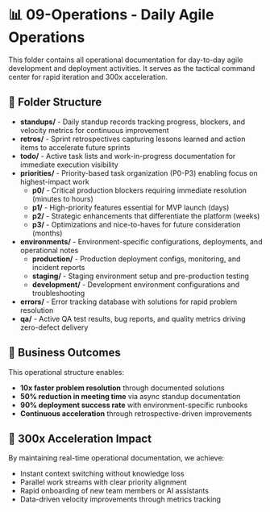 # 📊 09-Operations - Daily Agile Operations

This folder contains all operational documentation for day-to-day agile development and deployment activities. It serves as the tactical command center for rapid iteration and 300x acceleration.

## 📁 Folder Structure

- **standups/** - Daily standup records tracking progress, blockers, and velocity metrics for continuous improvement
- **retros/** - Sprint retrospectives capturing lessons learned and action items to accelerate future sprints
- **todo/** - Active task lists and work-in-progress documentation for immediate execution visibility
- **priorities/** - Priority-based task organization (P0-P3) enabling focus on highest-impact work
  - **p0/** - Critical production blockers requiring immediate resolution (minutes to hours)
  - **p1/** - High-priority features essential for MVP launch (days)
  - **p2/** - Strategic enhancements that differentiate the platform (weeks)
  - **p3/** - Optimizations and nice-to-haves for future consideration (months)
- **environments/** - Environment-specific configurations, deployments, and operational notes
  - **production/** - Production deployment configs, monitoring, and incident reports
  - **staging/** - Staging environment setup and pre-production testing
  - **development/** - Development environment configurations and troubleshooting
- **errors/** - Error tracking database with solutions for rapid problem resolution
- **qa/** - Active QA test results, bug reports, and quality metrics driving zero-defect delivery

## 🎯 Business Outcomes

This operational structure enables:
- **10x faster problem resolution** through documented solutions
- **50% reduction in meeting time** via async standup documentation  
- **90% deployment success rate** with environment-specific runbooks
- **Continuous acceleration** through retrospective-driven improvements

## 🚀 300x Acceleration Impact

By maintaining real-time operational documentation, we achieve:
- Instant context switching without knowledge loss
- Parallel work streams with clear priority alignment
- Rapid onboarding of new team members or AI assistants
- Data-driven velocity improvements through metrics tracking